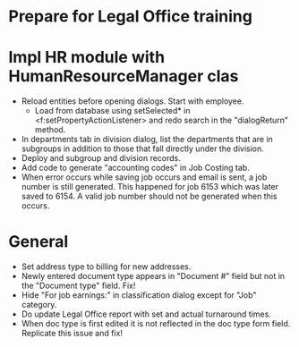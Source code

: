 # Prepare for Legal Office training

# Impl HR module with HumanResourceManager clas
- Reload entities before opening dialogs. Start with employee.
  * Load from database using setSelected* in <f:setPropertyActionListener>
    and redo search in the "dialogReturn" method.
- In departments tab in division dialog, list the departments that are in subgroups
  in addition to those that fall directly under the division.
- Deploy and subgroup and division records.
- Add code to generate "accounting codes" in Job Costing tab.
- When error occurs while saving job occurs and email is sent, a job number is 
still generated. This happened for job 6153 which was later saved to 6154. 
A valid job number should not be generated when this occurs.

# General
- Set address type to billing for new addresses.
- Newly entered document type appears in "Document #" field but not in the
"Document type" field. Fix!
- Hide "For job earnings:" in classification dialog except for "Job" category. 	
- Do update Legal Office report with set and actual turnaround times.
- When doc type is first edited it is not reflected in the doc type form field.
  Replicate this issue and fix!
